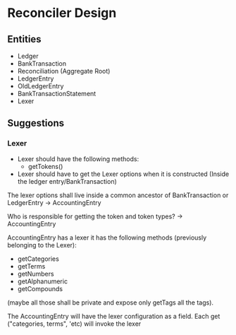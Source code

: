 # Reconciler Design

## Entities

* Ledger
* BankTransaction
* Reconciliation (Aggregate Root)
* LedgerEntry
* OldLedgerEntry
* BankTransactionStatement
* Lexer

## Suggestions

### Lexer

* Lexer should have the following methods:
  * getTokens()
* Lexer should have to get the Lexer options when it is constructed (Inside the ledger entry/BankTransaction)

The lexer options shall live inside a common ancestor of BankTransaction or LedgerEntry -> AccountingEntry

Who is responsible for getting the token and token types? -> AccountingEntry

AccountingEntry has a lexer 
it has the following methods (previously belonging to the Lexer):


- getCategories
- getTerms
- getNumbers
- getAlphanumeric
- getCompounds

(maybe all those shall be private and expose only getTags all the tags).

The AccountingEntry will have the lexer configuration as a field. Each get ("categories, terms", 'etc) will invoke the lexer 


